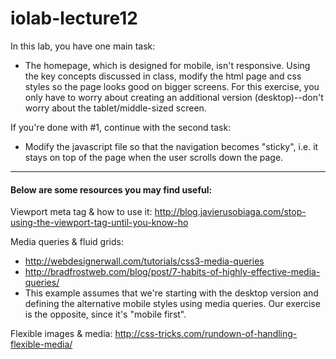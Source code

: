 iolab-lecture12
==============

In this lab, you have one main task: 
* The homepage, which is designed for mobile, isn't responsive. Using the key concepts discussed in class, modify the html page and css styles so the page looks good on bigger screens. For this exercise, you only have to worry about creating an additional version (desktop)--don't worry about the tablet/middle-sized screen. 

If you're done with #1, continue with the second task:
* Modify the javascript file so that the navigation becomes "sticky", i.e. it stays on top of the page when the user scrolls down the page. 

---

#### Below are some resources you may find useful:

Viewport meta tag & how to use it:
http://blog.javierusobiaga.com/stop-using-the-viewport-tag-until-you-know-ho

Media queries & fluid grids:
* http://webdesignerwall.com/tutorials/css3-media-queries
* http://bradfrostweb.com/blog/post/7-habits-of-highly-effective-media-queries/
* This example assumes that we're starting with the desktop version and defining the alternative mobile styles using media queries. Our exercise is the opposite, since it's "mobile first".

Flexible images & media:
http://css-tricks.com/rundown-of-handling-flexible-media/

